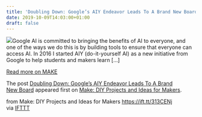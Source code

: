 ```yaml
---
title: 'Doubling Down: Google’s AIY Endeavor Leads To A Brand New Board'
date: 2019-10-09T14:03:00+01:00
draft: false
---
```


[![](https://i2.wp.com/makezine.com/wp-content/uploads/2019/10/Google_Coral_Dev_Board-angle.jpg?resize=200%2C200&ssl=1)](https://makezine.com/2019/10/09/doubling-down-googles-aiy-endeavor-leads-to-a-brand-new-board/)Google AI is committed to bringing the benefits of AI to everyone, and one of the ways we do this is by building tools to ensure that everyone can access AI. In 2016 I started AIY (do-it-yourself AI) as a new initiative from Google to help students and makers learn \[…\]

[Read more on MAKE](https://makezine.com/2019/10/09/doubling-down-googles-aiy-endeavor-leads-to-a-brand-new-board/)

The post [Doubling Down: Google’s AIY Endeavor Leads To A Brand New Board](https://makezine.com/2019/10/09/doubling-down-googles-aiy-endeavor-leads-to-a-brand-new-board/) appeared first on [Make: DIY Projects and Ideas for Makers](https://makezine.com).

  
  
from Make: DIY Projects and Ideas for Makers https://ift.tt/313CENj  
via [IFTTT](https://ifttt.com/?ref=da&site=blogger)